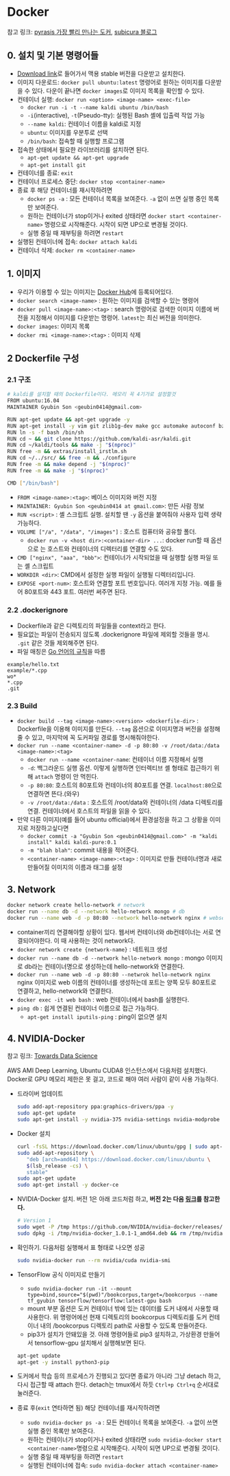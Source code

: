 # Docker

참고 링크: [pyrasis 가장 빨리 만나는 도커](http://pyrasis.com/private/2014/11/30/publish-docker-for-the-really-impatient-book), [subicura 블로그](https://subicura.com/2017/01/19/docker-guide-for-beginners-1.html)

## 0. 설치 및 기본 명령어들

- [Download link](https://docs.docker.com/docker-for-mac/install/)로 들어가서 맥용 stable 버전을 다운받고 설치한다.
- 이미지 다운로드: `docker pull ubuntu:latest` 명령어로 원하는 이미지를 다운받을 수 있다. 다운이 끝나면 `docker images`로 이미지 목록을 확인할 수 있다.
- 컨테이너 실행: `docker run <option> <image-name> <exec-file>`
    + `docker run -i -t --name kaldi ubuntu /bin/bash`
    + `-i`(interactive), `-t`(Pseudo-tty): 실행된 Bash 셸에 입출력 작업 가능
    + `--name kaldi`: 컨테이너 이름을 kaldi로 지정
    + `ubuntu`: 이미지를 우분투로 선택
    + `/bin/bash`: 접속할 때 실행할 프로그램
- 접속한 상태에서 필요한 라이브러리를 설치하면 된다.
    + `apt-get update && apt-get upgrade`
    + `apt-get install git`
- 컨테이너를 종료: `exit`
- 컨테이너 프로세스 중단: `docker stop <container-name>`
- 종료 후 해당 컨테이너를 재시작하려면
    + `docker ps -a` : 모든 컨테이너 목록을 보여준다. `-a` 없이 쓰면 실행 중인 목록만 보여준다.
    + 원하는 컨테이너가 stop이거나 exited 상태라면 `docker start <container-name>` 명령으로 시작해준다. 시작이 되면 UP으로 변경될 것이다.
    + 실행 중일 때 재부팅을 하려면 `restart`
- 실행된 컨테이너에 접속: `docker attach kaldi`
- 컨테이너 삭제: `docker rm <container-name>`

## 1. 이미지

- 우리가 이용할 수 있는 이미지는 [Docker Hub](https://hub.docker.com/)에 등록되어있다.
- `docker search <image-name>` : 원하는 이미지를 검색할 수 있는 명령어
- `docker pull <image-name>:<tag>` : search 명령어로 검색한 이미지 이름에 버전을 지정해서 이미지를 다운받는 명령어. `latest`는 최신 버전을 의미한다.
- `docker images`: 이미지 목록
- `docker rmi <image-name>:<tag>` : 이미지 삭제

## 2 Dockerfile 구성

### 2.1 구조

```sh
# kaldi를 설치할 때의 Dockerfile이다. 메모리 꼭 4기가로 설정할것
FROM ubuntu:16.04
MAINTAINER Gyubin Son <geubin0414@gmail.com>

RUN apt-get update && apt-get upgrade -y
RUN apt-get install -y vim git zlib1g-dev make gcc automake autoconf bzip2 wget libtool subversion python libatlas3-base g++
RUN ln -s -f bash /bin/sh
RUN cd ~ && git clone https://github.com/kaldi-asr/kaldi.git
RUN cd ~/kaldi/tools && make -j "$(nproc)"
RUN free -m && extras/install_irstlm.sh
RUN cd ~/../src/ && free -m && ./configure
RUN free -m && make depend -j "$(nproc)"
RUN free -m && make -j "$(nproc)"

CMD ["/bin/bash"]
```

- `FROM <image-name>:<tag>`: 베이스 이미지와 버전 지정
- `MAINTAINER: Gyubin Son <geubin0414 at gmail.com>`: 만든 사람 정보
- `RUN <script>` : 셸 스크립트 실행. 설치할 땐 `-y` 옵션을 붙여줘야 사용자 입력 생략 가능하다.
- `VOLUME ["/a", "/data", "/images"]` : 호스트 컴퓨터와 공유할 폴더.
    + `docker run -v <host dir>:<container-dir> ...`: docker run할 때 옵션으로 는 호스트와 컨테이너의 디렉터리를 연결할 수도 있다.
- `CMD ["nginx", "aaa", "bbb">`: 컨테이너가 시작되었을 때 실행할 실행 파일 또는 셸 스크립트
- `WORKDIR <dir>`: CMD에서 설정한 실행 파일이 실행될 디렉터리입니다.
- `EXPOSE <port-num>`: 호스트와 연결할 포트 번호입니다. 여러개 지정 가능. 예를 들어 80포트와 443 포트. 여러번 써주면 된다.

### 2.2 .dockerignore

- Dockerfile과 같은 디렉토리의 파일들을 context라고 한다.
- 필요없는 파일이 전송되지 않도록 .dockerignore 파일에 제외할 것들을 명시. `.git` 같은 것들 제외해주면 된다.
- 파일 매칭은 [Go 언어의 규칙](https://golang.org/pkg/path/filepath/#Match)을 따름

```
example/hello.txt
example/*.cpp
wo*
*.cpp
.git
```

### 2.3 Build

- `docker build --tag <image-name>:<version> <dockerfile-dir>` : Dockerfile을 이용해 이미지를 만든다. `--tag` 옵션으로 이미지명과 버전을 설정해줄 수 있고, 마지막에 꼭 도커파일 경로를 명시해줘야한다.
- `docker run --name <container-name> -d -p 80:80 -v /root/data:/data <image-name>:<tag>`
    + `docker run --name <container-name`: 컨테이너 이름 지정해서 실행
    + `-d`: 백그라운드 실행 옵션. 이렇게 실행하면 인터렉티브 셸 형태로 접근하기 위해 `attach` 명령이 안 먹힌다.
    + `-p 80:80`: 호스트의 80포트와 컨테이너의 80포트를 연결. `localhost:80`으로 연결하면 뜬다.(와우)
    + `-v /root/data:/data` : 호스트의 /root/data와 컨테이너의 /data 디렉토리를 연결. 컨테이너에서 호스트의 파일을 읽을 수 있다.
- 만약 다른 이미지(예를 들어 ubuntu official)에서 환경설정을 하고 그 상황을 이미지로 저장하고싶다면
    + `docker commit -a "Gyubin Son <geubin0414@gmail.com>" -m "kaldi install" kaldi kaldi-pure:0.1`
    + `-m "blah blah"`: commit 내용을 적어준다.
    + `<container-name> <image-name>:<tag>` : 이미지로 만들 컨테이너명과 새로 만들어질 이미지의 이름과 태그를 설정

## 3. Network

```sh
docker network create hello-network # network
docker run --name db -d --network hello-network mongo # db
docker run --name web -d -p 80:80 --network hello-network nginx # webserver
```

- container끼리 연결해야할 상황이 있다. 웹서버 컨테이너와 db컨테이너는 서로 연결되어야한다. 이 때 사용하는 것이 network다.
- `docker network create {network-name}` : 네트워크 생성
- `docker run --name db -d --network hello-network mongo` : mongo 이미지로 db라는 컨테이너명으로 생성하는데 hello-network와 연결한다.
- `docker run --name web -d -p 80:80 --netwrok hello-network nginx` nginx 이미지로 web 이름의 컨테이너를 생성하는데 포트는 양쪽 모두 80포트로 연결하고, hello-network와 연결한다.
- `docker exec -it web bash` : web 컨테이너에서 bash를 실행한다.
- `ping db` : 쉽게 연결된 컨테이너 이름으로 접근 가능하다.
    + `apt-get install iputils-ping` : ping이 없으면 설치

## 4. NVIDIA-Docker

참고 링크: [Towards Data Science](https://towardsdatascience.com/using-docker-to-set-up-a-deep-learning-environment-on-aws-6af37a78c551)

AWS AMI Deep Learning, Ubuntu CUDA8 인스턴스에서 다음처럼 설치했다. Docker로 GPU 메모리 제한은 못 걸고, 코드로 해야 여러 사람이 같이 사용 가능하다.

- 드라이버 업데이트

    ```sh
    sudo add-apt-repository ppa:graphics-drivers/ppa -y
    sudo apt-get update
    sudo apt-get install -y nvidia-375 nvidia-settings nvidia-modprobe
    ```

- Docker 설치

    ```sh
    curl -fsSL https://download.docker.com/linux/ubuntu/gpg | sudo apt-key add -
    sudo add-apt-repository \
       "deb [arch=amd64] https://download.docker.com/linux/ubuntu \
       $(lsb_release -cs) \
       stable"
    sudo apt-get update
    sudo apt-get install -y docker-ce
    ```

- NVIDIA-Docker 설치. 버전 1은 아래 코드처럼 하고, **버전 2는 다음 [링크](https://github.com/NVIDIA/nvidia-docker/wiki/Installation-\(version-2.0\))를 참고한다.**

    ```sh
    # Version 1
    sudo wget -P /tmp https://github.com/NVIDIA/nvidia-docker/releases/download/v1.0.1/nvidia-docker_1.0.1-1_amd64.deb
    sudo dpkg -i /tmp/nvidia-docker_1.0.1-1_amd64.deb && rm /tmp/nvidia-docker_1.0.1-1_amd64.deb
    ```

- 확인하기. 다음처럼 실행해서 표 형태로 나오면 성공

    ```sh
    sudo nvidia-docker run --rm nvidia/cuda nvidia-smi
    ```

- TensorFlow 공식 이미지로 만들기
    + `sudo nvidia-docker run -it --mount type=bind,source="$(pwd)"/bookcorpus,target=/bookcorpus --name tf_gyubin tensorflow/tensorflow:latest-gpu bash`
    + mount 부분 옵션은 도커 컨테이너 밖에 있는 데이터를 도커 내에서 사용할 때 사용한다. 위 명령어에선 현재 디렉토리의 bookcorpus 디렉토리를 도커 컨테이너 내의 /bookcorpus 디렉토리 path로 사용할 수 있도록 만들어준다.
    + pip3가 설치가 안돼있을 것. 아래 명령어들로 pip3 설치하고, 가상환경 만들어서 tensorflow-gpu 설치해서 실행해보면 된다.

    ```sh
    apt-get update
    apt-get -y install python3-pip
    ```

- 도커에서 학습 등의 프로세스가 진행되고 있다면 종료가 아니라 그냥 detach 하고, 다시 접근할 때 attach 한다. detach는 tmux에서 하듯 `Ctrl+p Ctrl+q` 순서대로 눌러준다.
- 종료 후(`exit` 연타하면 됨) 해당 컨테이너를 재시작하려면
    + `sudo nvidia-docker ps -a` : 모든 컨테이너 목록을 보여준다. `-a` 없이 쓰면 실행 중인 목록만 보여준다.
    + 원하는 컨테이너가 stop이거나 exited 상태라면 `sudo nvidia-docker start <container-name>`명령으로 시작해준다. 시작이 되면 UP으로 변경될 것이다.
    + 실행 중일 때 재부팅을 하려면 `restart`
    + 실행된 컨테이너에 접속: `sudo nvidia-docker attach <container-name>`
